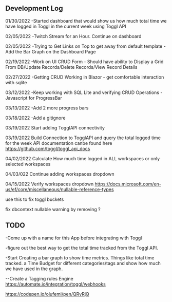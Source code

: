 ## Development Log 

01/30/2022
-Started dashboard that would show us how much total time we have logged in Toggl in the current week using Toggl API

02/05/2022
-Twitch Stream for an Hour. Continue on dashboard


02/05/2022
-Trying to Get Links on Top to get away from default template
-Add the Bar Graph on the Dashboard Page


02/19/2022
-Work on UI CRUD Form - Should have ability to Display a Grid From DB/Update Records/Delete Records/View Record Details

02/27/2022
-Getting CRUD Working in Blazor - get comfortable interaction with sqlite

03/12/2022
-Keep working with SQL Lite and verifying CRUD Operations
-Javascript for ProgressBar

03/13/2022
-Add 2 more progress bars

03/18/2022
-Add a gitignore

03/19/2022
Start adding TogglAPI connectivity


03/19/2022
Build Connection to TogglAPI and query the total logged time for the week
API documentation canbe found here
https://github.com/toggl/toggl_api_docs

04/02/2022
Calculate How much time logged in ALL workspaces or only selected workspaces

04/03/022
Continue adding workspaces dropdown

04/15/2022
Verify workspaces dropdown
https://docs.microsoft.com/en-us/ef/core/miscellaneous/nullable-reference-types

use this to fix toggl buckets

fix dbcontext nullable warning by removing ?


## TODO
-Come up with a name for this App before integrating with Toggl

-figure out the best way to get the total time tracked from the Toggl API.

-Start Creating a bar graph to show time metrics. Things like total time tracked. a Time Budget for different
categories/tags and show how much we have used in the graph.

--Create a Tagging rules Engine
https://automate.io/integration/toggl/webhooks

https://codepen.io/olufemi/pen/QRvRjQ








